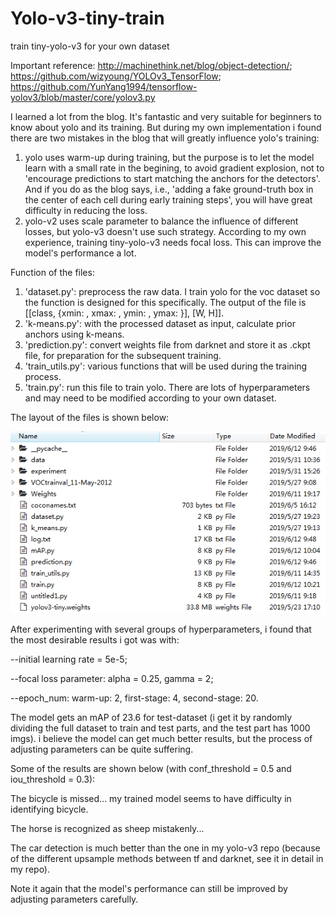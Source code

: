 # Yolo-v3-tiny-train
train tiny-yolo-v3 for your own dataset

Important reference: http://machinethink.net/blog/object-detection/; https://github.com/wizyoung/YOLOv3_TensorFlow; https://github.com/YunYang1994/tensorflow-yolov3/blob/master/core/yolov3.py

I learned a lot from the blog. It's fantastic and very suitable for beginners to know about yolo and its training. But during my own implementation i found there are two mistakes in the blog that will greatly influence yolo's training:
1. yolo uses warm-up during training, but the purpose is to let the model learn with a small rate in the begining, to avoid gradient explosion, not to 'encourage predictions to start matching the anchors for the detectors'. And if you do as the blog says, i.e., 'adding a fake ground-truth box in the center of each cell during early training steps', you will have great difficulty in reducing the loss.
2. yolo-v2 uses scale parameter to balance the influence of different losses, but yolo-v3 doesn't use such strategy. According to my own experience, training tiny-yolo-v3 needs focal loss. This can improve the model's performance a lot.

Function of the files:
1. 'dataset.py': preprocess the raw data. I train yolo for the voc dataset so the function is designed for this specifically. The output of the file is [[class, {xmin: , xmax: , ymin: , ymax: }], [W, H]].
2. 'k-means.py': with the processed dataset as input, calculate prior anchors using k-means.
3. 'prediction.py': convert weights file from darknet and store it as .ckpt file, for preparation for the subsequent training.
4. 'train_utils.py': various functions that will be used during the training process.
5. 'train.py': run this file to train yolo. There are lots of hyperparameters and may need to be modified according to your own dataset.

The layout of the files is shown below:

![Image text](imgs/files_layout.png)

After experimenting with several groups of hyperparameters, i found that the most desirable results i got was with: 

--initial learning rate = 5e-5; 
 
--focal loss parameter: alpha = 0.25, gamma = 2; 
 
--epoch_num: warm-up: 2, first-stage: 4, second-stage: 20. 
 
The model gets an mAP of 23.6 for test-dataset (i get it by randomly dividing the full dataset to train and test parts, and the test part has 1000 imgs). i believe the model can get much better results, but the process of adjusting parameters can be quite suffering.

Some of the results are shown below (with conf_threshold = 0.5 and iou_threshold = 0.3):

The bicycle is missed... my trained model seems to have difficulty in identifying bicycle.

The horse is recognized as sheep mistakenly...

The car detection is much better than the one in my yolo-v3 repo (because of the different upsample methods between tf and darknet, see it in detail in my repo). 

Note it again that the model's performance can still be improved by adjusting parameters carefully.
